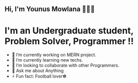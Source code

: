 <h2>Hi, I'm Younus Mowlana 👋👨‍💻</h2>

<h1>I'm an Undergraduate student, Problem Solver, Programmer !!</h1>

- 🔭 I’m currently working on MERN project.
- 🌱 I’m currently learning new techs.
- 👯 I’m looking to collaborate with other Programmers.
- 💬 Ask me about Anything
- ⚡ Fun fact: Football lover⚽

